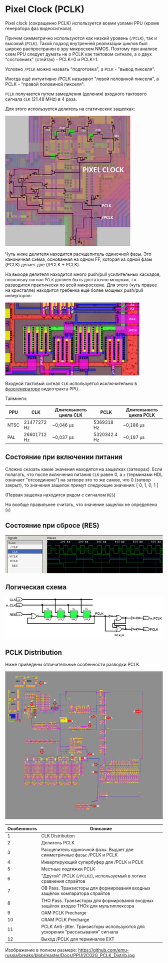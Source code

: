 # Pixel Clock (PCLK)

Pixel clock (сокращенно PCLK) используется всеми узлами PPU (кроме генератора фаз видеосигнала).

Причем симметрично используются как низкий уровень (`/PCLK`), так и высокий (`PCLK`). Такой подход внутренней реализации циклов был широко распространен в эру микросхем NMOS. Поэтому при анализе схем PPU следует думать не о PCLK как тактовом сигнале, а о двух "состояниях" (стейтах) - PCLK=0 и PCLK=1.

Условно `/PCLK` можно назвать "подготовка", а `PCLK` - "вывод пикселя".

Иногда ещё интуитивно /PCLK называют "левой половиной пикселя", а PCLK - "правой половиной пикселя".

`PCLK` получается путем замедления (деления) входного тактового сигнала `CLK` (21.48 MHz) в 4 раза.

Для этого используется делитель на статических защелках:

<img src="/BreakingNESWiki/imgstore/ppu/pclk.jpg" width="400px">

Чуть ниже делителя находится расчщепитель одиночной фазы. Это каноничная схема, основанная на одном FF, которая из одной фазы (PCLK) делает две (/PCLK + PCLK).

На выходе делителя находится много push/pull усилительных каскадов, поскольку сигнал `PCLK` должен быть достаточно мощным, т.к. разводится практически по всей микросхеме. Для этого (чуть правее на кристалле) находится гребенка ещё более мощных push/pull инверторов:

![pclk_amp](/BreakingNESWiki/imgstore/ppu/pclk_amp.jpg)

Входной тактовый сигнал `CLK` используется исключительно в [фазогенераторе](video_out.md) видеотракта PPU.

Тайминги:

|PPU|CLK|Длительность цикла CLK|PCLK|Длительность цикла PCLK|
|---|---|---|---|---|
|NTSC|21477272 Hz|~0,046 µs|5369318 Hz|~0,186 µs|
|PAL|26601712 Hz|~0,037 µs|5320342.4 Hz|~0,187 µs|

## Состояние при включении питания

Сложно сказать какие значения находятся на защелках (затворах). Если полагать, что после включения питания `CLK` равен 0, а `z` (терминами HDL означает "отсоединено") на затворе это то же самое, что 0 (затвор закрыт), то значения защелок примут следующие значения: [ 0, 1, 0, 1 ]

(Первая защелка находится рядом с сигналом `RES`)

Но вообще правильнее считать, что значение защелок не определено (`x`)

## Состояние при сбросе (RES)

![pclk_reset](/BreakingNESWiki/imgstore/ppu/pclk_reset.png)

## Логическая схема

![pclk_2C02G](/BreakingNESWiki/imgstore/ppu/pclk_2C02G.jpg)

## PCLK Distribution

Ниже приведены отличительные особенности разводки PCLK.

![2C02G_PCLK_Distrib_sm](/BreakingNESWiki/imgstore/ppu/2C02G_PCLK_Distrib_sm.png)

|Особенность|Описание|
|---|---|
|1|CLK Distribution|
|2|Делитель PCLK|
|3|Расщепитель одиночной фазы. Выдает две симметричные фазы: /PCLK и PCLK|
|4|Инвертирующий супербуфер для /PCLK и PCLK|
|5|Местные подтяжки PCLK|
|6|"Другой" /PCLK (`/PCLK2`), используемый в логике сравнения спрайтов|
|7|OB Pass. Транзисторы для формирования входных защёлок компаратора спрайтов|
|8|THO Pass. Транзисторы для формирования входных защёлок входов THOx для мультиплексора|
|9|OAM PCLK Precharge|
|10|CRAM PCLK Precharge|
|11|PCLK Anti-jitter. Транзисторы используются для ускорения "рассасывания" сигнала|
|12|Выход /PCLK для терминалов EXT|

Изображение в полном размере: https://github.com/emu-russia/breaks/blob/master/Docs/PPU/2C02G_PCLK_Distrib.jpg
